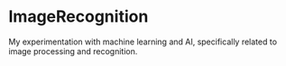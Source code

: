 # ImageRecognition
My experimentation with machine learning and AI, specifically related to image processing and recognition.
